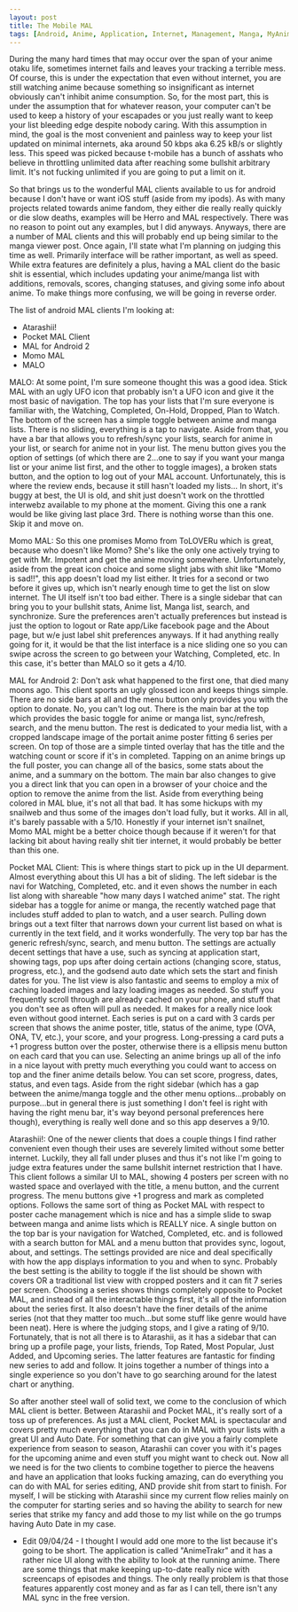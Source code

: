 ```yaml
---
layout: post
title: The Mobile MAL
tags: [Android, Anime, Application, Internet, Management, Manga, MyAnimeList, Web]
---
```


During the many hard times that may occur over the span of your anime otaku life, sometimes internet fails and leaves your tracking a terrible mess. Of course, this is under the expectation that even without internet, you are still watching anime because something so insignificant as internet obviously can't inhibit anime consumption. So, for the most part, this is under the assumption that for whatever reason, your computer can't be used to keep a history of your escapades or you just really want to keep your list bleeding edge despite nobody caring. With this assumption in mind, the goal is the most convenient and painless way to keep your list updated on minimal internets, aka around 50 kbps aka 6.25 kB/s or slightly less. This speed was picked because t-mobile has a bunch of asshats who believe in throttling unlimited data after reaching some bullshit arbitrary limit. It's not fucking unlimited if you are going to put a limit on it.

So that brings us to the wonderful MAL clients available to us for android because I don't have or want iOS stuff (aside from my ipods). As with many projects related towards anime fandom, they either die really really quickly or die slow deaths, examples will be Herro and MAL respectively. There was no reason to point out any examples, but I did anyways. Anyways, there are a number of MAL clients and this will probably end up being similar to the manga viewer post. Once again, I'll state what I'm planning on judging this time as well. Primarily interface will be rather important, as well as speed. While extra features are definitely a plus, having a MAL client do the basic shit is essential, which includes updating your anime/manga list with additions, removals, scores, changing statuses, and giving some info about anime. To make things more confusing, we will be going in reverse order.

The list of android MAL clients I'm looking at:
- Atarashii!
- Pocket MAL Client
- MAL for Android 2
- Momo MAL
- MALO

MALO: At some point, I'm sure someone thought this was a good idea. Stick MAL with an ugly UFO icon that probably isn't a UFO icon and give it the most basic of navigation. The top has your lists that I'm sure everyone is familiar with, the Watching, Completed, On-Hold, Dropped, Plan to Watch. The bottom of the screen has a simple toggle between anime and manga lists. There is no sliding, everything is a tap to navigate. Aside from that, you have a bar that allows you to refresh/sync your lists, search for anime in your list, or search for anime not in your list. The menu button gives you the option of settings (of which there are 2...one to say if you want your manga list or your anime list first, and the other to toggle images), a broken stats button, and the option to log out of your MAL account. Unfortunately, this is where the review ends, because it still hasn't loaded my lists... In short, it's buggy at best, the UI is old, and shit just doesn't work on the throttled interwebz available to my phone at the moment. Giving this one a rank would be like giving last place 3rd. There is nothing worse than this one. Skip it and move on.

Momo MAL: So this one promises Momo from ToLOVERu which is great, because who doesn't like Momo? She's like the only one actively trying to get with Mr. Impotent and get the anime moving somewhere. Unfortunately, aside from the great icon choice and some slight jabs with shit like "Momo is sad!!", this app doesn't load my list either. It tries for a second or two before it gives up, which isn't nearly enough time to get the list on slow internet. The UI itself isn't too bad either. There is a single sidebar that can bring you to your bullshit stats, Anime list, Manga list, search, and synchronize. Sure the preferences aren't actually preferences but instead is just the option to logout or Rate app/Like facebook page and the About page, but w/e just label shit preferences anyways. If it had anything really going for it, it would be that the list interface is a nice sliding one so you can swipe across the screen to go between your Watching, Completed, etc. In this case, it's better than MALO so it gets a 4/10.

MAL for Android 2: Don't ask what happened to the first one, that died many moons ago. This client sports an ugly glossed icon and keeps things simple. There are no side bars at all and the menu button only provides you with the option to donate. No, you can't log out. There is the main bar at the top which provides the basic toggle for anime or manga list, sync/refresh, search, and the menu button. The rest is dedicated to your media list, with a cropped landscape image of the portait anime poster fitting 6 series per screen. On top of those are a simple tinted overlay that has the title and the watching count or score if it's in completed. Tapping on an anime brings up the full poster, you can change all of the basics, some stats about the anime, and a summary on the bottom. The main bar also changes to give you a direct link that you can open in a browser of your choice and the option to remove the anime from the list. Aside from everything being colored in MAL blue, it's not all that bad. It has some hickups with my snailweb and thus some of the images don't load fully, but it works. All in all, it's barely passable with a 5/10. Honestly if your internet isn't snailnet, Momo MAL might be a better choice though because if it weren't for that lacking bit about having really shit tier internet, it would probably be better than this one.

Pocket MAL Client: This is where things start to pick up in the UI deparment. Almost everything about this UI has a bit of sliding. The left sidebar is the navi for Watching, Completed, etc. and it even shows the number in each list along with shareable "how many days I watched anime" stat. The right sidebar has a toggle for anime or manga, the recently watched page that includes stuff added to plan to watch, and a user search. Pulling down brings out a text filter that narrows down your current list based on what is currently in the text field, and it works wonderfully. The very top bar has the generic refresh/sync, search, and menu button. The settings are actually decent settings that have a use, such as syncing at application start, showing tags, pop ups after doing certain actions (changing score, status, progress, etc.), and the godsend auto date which sets the start and finish dates for you. The list view is also fantastic and seems to employ a mix of caching loaded images and lazy loading images as needed. So stuff you frequently scroll through are already cached on your phone, and stuff that you don't see as often will pull as needed. It makes for a really nice look even without good internet. Each series is put on a card with 3 cards per screen that shows the anime poster, title, status of the anime, type (OVA, ONA, TV, etc.), your score, and your progress. Long-pressing a card puts a +1 progress button over the poster, otherwise there is a ellipsis menu button on each card that you can use. Selecting an anime brings up all of the info in a nice layout with pretty much everything you could want to access on top and the finer anime details below. You can set score, progress, dates, status, and even tags. Aside from the right sidebar (which has a gap between the anime/manga toggle and the other menu options...probably on purpose...but in general there is just something I don't feel is right with having the right menu bar, it's way beyond personal preferences here though), everything is really well done and so this app deserves a 9/10.

Atarashii!: One of the newer clients that does a couple things I find rather convenient even though their uses are severely limited without some better internet. Luckily, they all fall under pluses and thus it's not like I'm going to judge extra features under the same bullshit internet restriction that I have. This client follows a similar UI to MAL, showing 4 posters per screen with no wasted space and overlayed with the title, a menu button, and the current progress. The menu buttons give +1 progress and mark as completed options. Follows the same sort of thing as Pocket MAL with respect to poster cache management which is nice and has a simple slide to swap between manga and anime lists which is REALLY nice. A single button on the top bar is your navigation for Watched, Completed, etc. and is followed with a search button for MAL and a menu button that provides sync, logout, about, and settings. The settings provided are nice and deal specifically with how the app displays information to you and when to sync. Probably the best setting is the ability to toggle if the list should be shown with covers OR a traditional list view with cropped posters and it can fit 7 series per screen. Choosing a series shows things completely opposite to Pocket MAL, and instead of all the interactable things first, it's all of the information about the series first. It also doesn't have the finer details of the anime series (not that they matter too much...but some stuff like genre would have been neat). Here is where the judging stops, and I give a rating of 9/10. Fortunately, that is not all there is to Atarashii, as it has a sidebar that can bring up a profile page, your lists, friends, Top Rated, Most Popular, Just Added, and Upcoming series. The latter features are fantastic for finding new series to add and follow. It joins together a number of things into a single experience so you don't have to go searching around for the latest chart or anything.

So after another steel wall of solid text, we come to the conclusion of which MAL client is better. Between Atarashii and Pocket MAL, it's really sort of a toss up of preferences. As just a MAL client, Pocket MAL is spectacular and covers pretty much everything that you can do in MAL with your lists with a great UI and Auto Date. For something that can give you a fairly complete experience from season to season, Atarashii can cover you with it's pages for the upcoming anime and even stuff you might want to check out. Now all we need is for the two clients to combine together to pierce the heavens and have an application that looks fucking amazing, can do everything you can do with MAL for series editing, AND provide shit from start to finish. For myself, I will be sticking with Atarashii since my current flow relies mainly on the computer for starting series and so having the ability to search for new series that strike my fancy and add those to my list while on the go trumps having Auto Date in my case.

- Edit 09/04/24 -
I thought I would add one more to the list because it's going to be short. The application is called "AnimeTrakr" and it has a rather nice UI along with the ability to look at the running anime. There are some things that make keeping up-to-date really nice with screencaps of episodes and things. The only really problem is that those features apparently cost money and as far as I can tell, there isn't any MAL sync in the free version.
